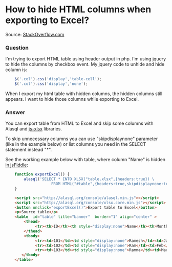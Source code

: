 # How to hide HTML columns when exporting to Excel?

Source: [StackOverflow.com](http://stackoverflow.com/questions/14798544/hide-html-columns-when-exporting-to-excel/27664947#27664947)

### Question

I'm trying to export HTML table using header output in php. I'm using jquery to hide the columns by checkbox event. My jquery code to unhide and hide column is:
```js
    $('.col').css('display','table-cell');
    $('.col').css('display','none');
```
When I export my html table with hidden columns, the hidden columns still appears.
I want to hide those columns while exporting to Excel.

### Answer

You can export table from HTML to Excel and skip some columns with Alasql and [js-xlsx](js-xlsx) libraries.

To skip unnecessary columns you can use "skipdisplaynone" parameter (like in the example below) or list columns you need in the SELECT statement instead "*".

See the working example below with table, where column "Name" is hidden [in jsFiddle](http://jsfiddle.net/agershun/8rdL8m3L/1/):
```js
    function exportExcel() {
        alasql('SELECT * INTO XLSX("table.xlsx",{headers:true}) \
                    FROM HTML("#table",{headers:true,skipdisplaynone:true})');
    }
```
```html
    <script src="http://alasql.org/console/alasql.min.js"></script>
    <script src="http://alasql.org/console/xlsx.core.min.js"></script>
    <button onclick="exportExcel()">Export table to Excel</button>
    <p>Source table</p>
    <table  id="table" title="banner"  border="1" align="center" >
        <thead>
             <tr><th>ID</th><th style="display:none">Name</th><th>Month</th><th>Savings</th></tr>
        </thead>
        <tbody>
             <tr><td>101</td><td style="display:none">Ramesh</td><td>January</td><td>$100</td></tr>
             <tr><td>102</td><td style="display:none">Ram</td><td>Feb</td><td>$200</td></tr>
             <tr><td>103</td><td style="display:none">Ramna</td><td>Mar</td><td>$300</td></tr>
       </tbody>
    </table>
```
